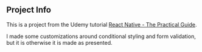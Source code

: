 ## Project Info

This is a project from the Udemy tutorial [React Native - The Practical Guide](https://www.udemy.com/course/react-native-the-practical-guide/).

I made some customizations around conditional styling and form validation, but it is otherwise it is made as presented.
